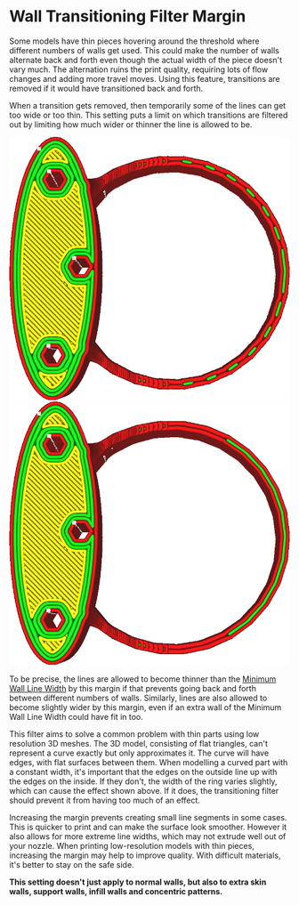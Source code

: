Wall Transitioning Filter Margin
====
Some models have thin pieces hovering around the threshold where different numbers of walls get used. This could make the number of walls alternate back and forth even though the actual width of the piece doesn't vary much. The alternation ruins the print quality, requiring lots of flow changes and adding more travel moves. Using this feature, transitions are removed if it would have transitioned back and forth.

When a transition gets removed, then temporarily some of the lines can get too wide or too thin. This setting puts a limit on which transitions are filtered out by limiting how much wider or thinner the line is allowed to be.

<!--screenshot {
"image_path": "wall_transition_filter_off.png",
"models": [{"script": "signet.scad"}],
"camera_position": [0, 11, 106],
"settings": {
	"wall_transition_filter_distance": 0,
	"wall_transition_filter_margin": 0,
	"wall_line_count": 3
},
"colours": 64
}-->
<!--screenshot {
"image_path": "wall_transition_filter_on.png",
"models": [{"script": "signet.scad"}],
"camera_position": [0, 11, 106],
"settings": {
	"wall_transition_filter_distance": 100,
	"wall_transition_filter_margin": 0.2,
	"wall_line_count": 3
},
"colours": 64
}-->
![With a low margin, it alternates between 2 and 3 walls](images/wall_transition_filter_off.png)
![With a higher margin, it no longer alternates](images/wall_transition_filter_on.png)

To be precise, the lines are allowed to become thinner than the [Minimum Wall Line Width](min_wall_line_width.md) by this margin if that prevents going back and forth between different numbers of walls. Similarly, lines are also allowed to become slightly wider by this margin, even if an extra wall of the Minimum Wall Line Width could have fit in too.

This filter aims to solve a common problem with thin parts using low resolution 3D meshes. The 3D model, consisting of flat triangles, can't represent a curve exactly but only approximates it. The curve will have edges, with flat surfaces between them. When modelling a curved part with a constant width, it's important that the edges on the outside line up with the edges on the inside. If they don't, the width of the ring varies slightly, which can cause the effect shown above. If it does, the transitioning filter should prevent it from having too much of an effect.

Increasing the margin prevents creating small line segments in some cases. This is quicker to print and can make the surface look smoother. However it also allows for more extreme line widths, which may not extrude well out of your nozzle. When printing low-resolution models with thin pieces, increasing the margin may help to improve quality. With difficult materials, it's better to stay on the safe side.

**This setting doesn't just apply to normal walls, but also to extra skin walls, support walls, infill walls and concentric patterns.**